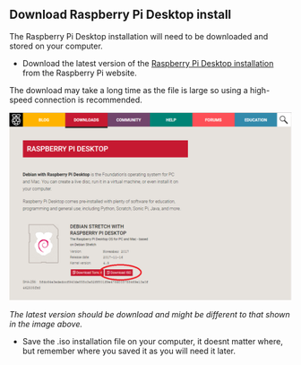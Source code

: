 ## Download Raspberry Pi Desktop install

The Raspberry Pi Desktop installation will need to be downloaded and stored on your computer.

+ Download the latest version of the [Raspberry Pi Desktop installation](https://www.raspberrypi.org/downloads/raspberry-pi-desktop/) from the Raspberry Pi website.

The download may take a long time as the file is large so using a high-speed connection is recommended.

![download raspberry pi desktop installation](images/download_iso.png)

*The latest version should be download and might be different to that shown in the image above.*

+ Save the .iso installation file on your computer, it doesnt matter where, but remember where you saved it as you will need it later.